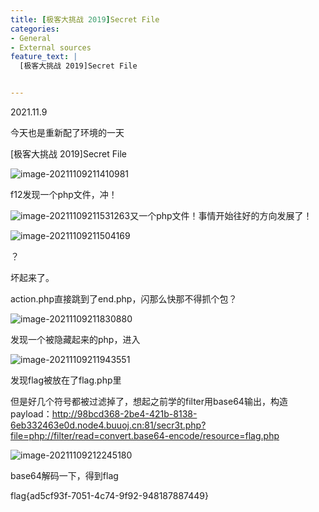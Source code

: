 ```yaml
---
title: [极客大挑战 2019]Secret File
categories:
- General
- External sources
feature_text: |
  [极客大挑战 2019]Secret File


---
```




2021.11.9

今天也是重新配了环境的一天



<!-- more -->



[极客大挑战 2019]Secret File

![image-20211109211410981](C:\Users\PHY\AppData\Roaming\Typora\typora-user-images\image-20211109211410981.png)

f12发现一个php文件，冲！

![image-20211109211531263](C:\Users\PHY\AppData\Roaming\Typora\typora-user-images\image-20211109211531263.png)又一个php文件！事情开始往好的方向发展了！

![image-20211109211504169](C:\Users\PHY\AppData\Roaming\Typora\typora-user-images\image-20211109211504169.png)

？

坏起来了。

action.php直接跳到了end.php，闪那么快那不得抓个包？

![image-20211109211830880](C:\Users\PHY\AppData\Roaming\Typora\typora-user-images\image-20211109211830880.png)

发现一个被隐藏起来的php，进入

![image-20211109211943551](C:\Users\PHY\AppData\Roaming\Typora\typora-user-images\image-20211109211943551.png)

发现flag被放在了flag.php里

但是好几个符号都被过滤掉了，想起之前学的filter用base64输出，构造payload：http://98bcd368-2be4-421b-8138-6eb332463e0d.node4.buuoj.cn:81/secr3t.php?file=php://filter/read=convert.base64-encode/resource=flag.php

![image-20211109212245180](C:\Users\PHY\AppData\Roaming\Typora\typora-user-images\image-20211109212245180.png)

base64解码一下，得到flag

flag{ad5cf93f-7051-4c74-9f92-948187887449}